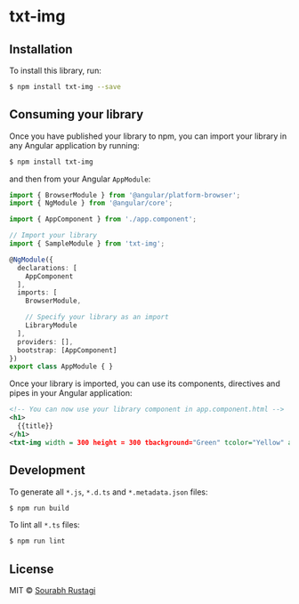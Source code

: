 # txt-img

## Installation

To install this library, run:

```bash
$ npm install txt-img --save
```

## Consuming your library

Once you have published your library to npm, you can import your library in any Angular application by running:

```bash
$ npm install txt-img
```

and then from your Angular `AppModule`:

```typescript
import { BrowserModule } from '@angular/platform-browser';
import { NgModule } from '@angular/core';

import { AppComponent } from './app.component';

// Import your library
import { SampleModule } from 'txt-img';

@NgModule({
  declarations: [
    AppComponent
  ],
  imports: [
    BrowserModule,

    // Specify your library as an import
    LibraryModule
  ],
  providers: [],
  bootstrap: [AppComponent]
})
export class AppModule { }
```

Once your library is imported, you can use its components, directives and pipes in your Angular application:

```xml
<!-- You can now use your library component in app.component.html -->
<h1>
  {{title}}
</h1>
<txt-img width = 300 height = 300 tbackground="Green" tcolor="Yellow" action="TEXT" content="WoW!! Nice to See this wrapped text as Image" tfont="30px helvetica"></txt-img>
```

## Development

To generate all `*.js`, `*.d.ts` and `*.metadata.json` files:

```bash
$ npm run build
```

To lint all `*.ts` files:

```bash
$ npm run lint
```

## License

MIT © [Sourabh Rustagi](mailto:sourabh.rustagi@hotmail.com)

